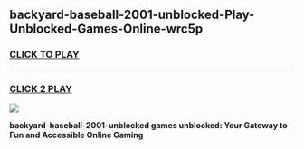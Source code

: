 
## backyard-baseball-2001-unblocked-Play-Unblocked-Games-Online-wrc5p
<h3>
<a href="https://premium76.site?title=backyard-baseball-2001-unblocked&ref=25A">CLICK TO PLAY</a></h3>
<hr>

<h3>
<a href="https://premium76.site?title=backyard-baseball-2001-unblocked&ref=25A">CLICK 2 PLAY</a>
  
</h3>

<a href="https://premium76.site?title=backyard-baseball-2001-unblocked&ref=25A"><img src="https://clearcache.store/games.png"></a>


**backyard-baseball-2001-unblocked games unblocked: Your Gateway to Fun and Accessible Online Gaming**
